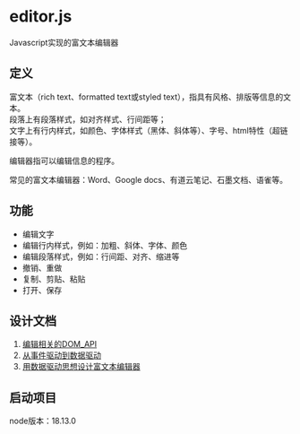 # editor.js
Javascript实现的富文本编辑器

## 定义
富文本（rich text、formatted text或styled text），指具有风格、排版等信息的文本。  
段落上有段落样式，如对齐样式、行间距等；  
文字上有行内样式，如颜色、字体样式（黑体、斜体等）、字号、html特性（超链接等）。

编辑器指可以编辑信息的程序。

常见的富文本编辑器：Word、Google docs、有道云笔记、石墨文档、语雀等。

## 功能
- 编辑文字
- 编辑行内样式，例如：加粗、斜体、字体、颜色
- 编辑段落样式，例如：行间距、对齐、缩进等
- 撤销、重做
- 复制、剪贴、粘贴
- 打开、保存

## 设计文档
1. [编辑相关的DOM_API](./docs/1.%E7%BC%96%E8%BE%91%E7%9B%B8%E5%85%B3%E7%9A%84DOM_API.md)
2. [从事件驱动到数据驱动](./docs/2.%E4%BB%8E%E4%BA%8B%E4%BB%B6%E9%A9%B1%E5%8A%A8%E5%88%B0%E6%95%B0%E6%8D%AE%E9%A9%B1%E5%8A%A8.md)
3. [用数据驱动思想设计富文本编辑器](./docs/3.%E7%94%A8%E6%95%B0%E6%8D%AE%E9%A9%B1%E5%8A%A8%E6%80%9D%E6%83%B3%E8%AE%BE%E8%AE%A1%E5%AF%8C%E6%96%87%E6%9C%AC%E7%BC%96%E8%BE%91%E5%99%A8.md)

## 启动项目
node版本：18.13.0